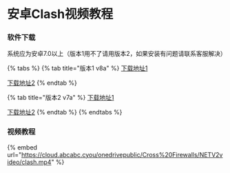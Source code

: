 # 安卓Clash视频教程

### 软件下载

系统应为安卓7.0以上（版本1用不了请用版本2，如果安装有问题请联系客服解决）

{% tabs %}
{% tab title="版本1 v8a" %}
[下载地址1](https://cloud.abcabc.cyou/alibaba/Cross%20Firewalls/CLASH/app-foss-arm64-v8a-release.apk)

[下载地址2](https://airnet.lanzoui.com/iAbHvq8jsub)
{% endtab %}

{% tab title="版本2 v7a" %}
[下载地址1](https://cloud.abcabc.cyou/alibaba/Cross%20Firewalls/CLASH/app-foss-armeabi-v7a-release.apk)

[下载地址2](https://airnet.lanzoui.com/id9q6q8jsxe)
{% endtab %}
{% endtabs %}

### 视频教程

{% embed url="https://cloud.abcabc.cyou/onedrivepublic/Cross%20Firewalls/NETV2video/clash.mp4" %}
